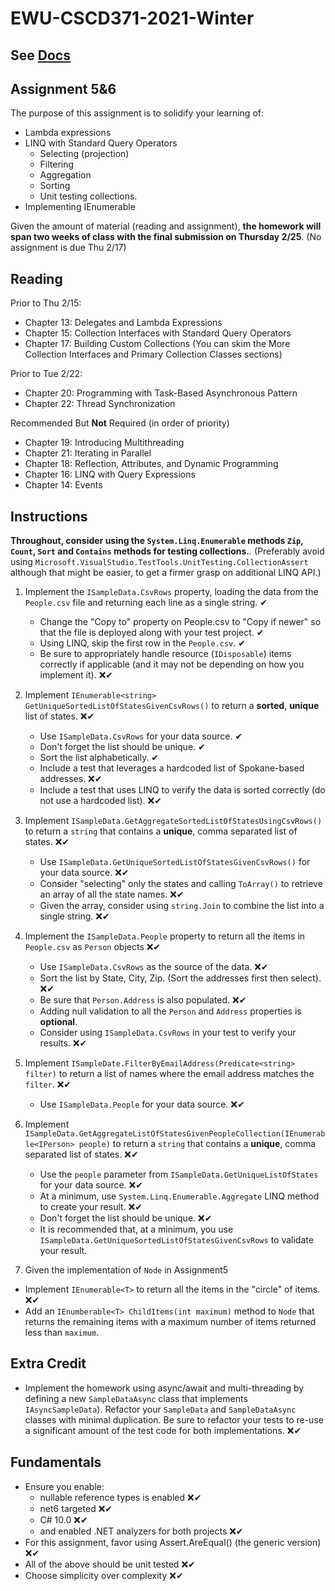# EWU-CSCD371-2021-Winter

## See [Docs](Docs)

## Assignment 5&6

The purpose of this assignment is to solidify your learning of:

- Lambda expressions
- LINQ with Standard Query Operators
  - Selecting (projection)
  - Filtering
  - Aggregation
  - Sorting
  - Unit testing collections.
- Implementing IEnumerable

Given the amount of material (reading and assignment), **the homework will span two weeks of class with the final submission on Thursday 2/25**. (No assignment is due Thu 2/17)

## Reading

Prior to Thu 2/15:

- Chapter 13: Delegates and Lambda Expressions
- Chapter 15: Collection Interfaces with Standard Query Operators
- Chapter 17: Building Custom Collections (You can skim the More Collection Interfaces and Primary Collection Classes sections)

Prior to Tue 2/22:

- Chapter 20: Programming with Task-Based Asynchronous Pattern
- Chapter 22: Thread Synchronization

Recommended But **Not** Required (in order of priority)

- Chapter 19: Introducing Multithreading
- Chapter 21: Iterating in Parallel
- Chapter 18: Reflection, Attributes, and Dynamic Programming
- Chapter 16: LINQ with Query Expressions
- Chapter 14: Events

## Instructions

**Throughout, consider using the `System.Linq.Enumerable` methods `Zip`, `Count`, `Sort` and `Contains` methods for testing collections.**. (Preferably avoid using `Microsoft.VisualStudio.TestTools.UnitTesting.CollectionAssert` although that might be easier, to get a firmer grasp on additional LINQ API.)

1. Implement the `ISampleData.CsvRows` property, loading the data from the `People.csv` file and returning each line as a single string. ✔

   - Change the "Copy to" property on People.csv to "Copy if newer" so that the file is deployed along with your test project. ✔
   - Using LINQ, skip the first row in the `People.csv`. ✔
   - Be sure to appropriately handle resource (`IDisposable`) items correctly if applicable (and it may not be depending on how you implement it). ❌✔

2. Implement `IEnumerable<string> GetUniqueSortedListOfStatesGivenCsvRows()` to return a **sorted**, **unique** list of states. ❌✔

   - Use `ISampleData.CsvRows` for your data source. ✔
   - Don't forget the list should be unique. ✔
   - Sort the list alphabetically. ✔
   - Include a test that leverages a hardcoded list of Spokane-based addresses. ❌✔
   - Include a test that uses LINQ to verify the data is sorted correctly (do not use a hardcoded list). ❌✔

3. Implement `ISampleData.GetAggregateSortedListOfStatesUsingCsvRows()` to return a `string` that contains a **unique**, comma separated list of states. ❌✔

   - Use `ISampleData.GetUniqueSortedListOfStatesGivenCsvRows()` for your data source. ❌✔
   - Consider "selecting" only the states and calling `ToArray()` to retrieve an array of all the state names. ❌✔
   - Given the array, consider using `string.Join` to combine the list into a single string. ❌✔

4. Implement the `ISampleData.People` property to return all the items in `People.csv` as `Person` objects ❌✔

   - Use `ISampleData.CsvRows` as the source of the data. ❌✔
   - Sort the list by State, City, Zip. (Sort the addresses first then select). ❌✔
   - Be sure that `Person.Address` is also populated. ❌✔
   - Adding null validation to all the `Person` and `Address` properties is **optional**.
   - Consider using `ISampleData.CsvRows` in your test to verify your results. ❌✔

5. Implement `ISampleDate.FilterByEmailAddress(Predicate<string> filter)` to return a list of names where the email address matches the `filter`. ❌✔

   - Use `ISampleData.People` for your data source. ❌✔

6. Implement `ISampleData.GetAggregateListOfStatesGivenPeopleCollection(IEnumerable<IPerson> people)` to return a `string` that contains a **unique**, comma separated list of states. ❌✔

   - Use the `people` parameter from `ISampleData.GetUniqueListOfStates` for your data source. ❌✔
   - At a minimum, use `System.Linq.Enumerable.Aggregate` LINQ method to create your result. ❌✔
   - Don't forget the list should be unique. ❌✔
   - It is recommended that, at a minimum, you use `ISampleData.GetUniqueSortedListOfStatesGivenCsvRows` to validate your result.

7. Given the implementation of `Node` in Assignment5

- Implement `IEnumerable<T>` to return all the items in the "circle" of items. ❌✔
- Add an `IEnumberable<T> ChildItems(int maximum)` method to `Node` that returns the remaining items with a maximum number of items returned less than `maximum`.  

## Extra Credit

- Implement the homework using async/await and multi-threading by defining a new `SampleDataAsync` class that implements `IAsyncSampleData`). Refactor your `SampleData` and `SampleDataAsync` classes with minimal duplication. Be sure to refactor your tests to re-use a significant amount of the test code for both implementations. ❌✔

## Fundamentals

- Ensure you enable:
  - nullable reference types is enabled ❌✔
  - net6 targeted ❌✔
  - C# 10.0 ❌✔
  - and enabled .NET analyzers for both projects ❌✔
- For this assignment, favor using Assert.AreEqual<T>() (the generic version) ❌✔
- All of the above should be unit tested ❌✔
- Choose simplicity over complexity ❌✔
